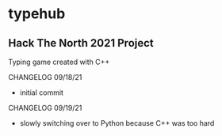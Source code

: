 # typehub
## Hack The North 2021 Project 
Typing game created with C++

CHANGELOG 09/18/21
- initial commit

CHANGELOG 09/19/21
- slowly switching over to Python because C++ was too hard
